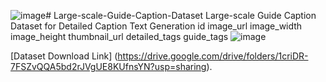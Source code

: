 ![image](https://github.com/JongHwa-Shim/Large-scale-Guide-Caption-Dataset/assets/63629967/34ae9d3a-423f-4b5c-b582-773a6d47ed09)# Large-scale-Guide-Caption-Dataset
Large-scale Guide Caption Dataset for Detailed Caption Text Generation
id	image_url	image_width	image_height	thumbnail_url	detailed_tags	guide_tags
![image](https://github.com/JongHwa-Shim/Large-scale-Guide-Caption-Dataset/assets/63629967/1159bd60-9d26-479e-9b8c-d23790746a7b)

[Dataset Download Link] (https://drive.google.com/drive/folders/1criDR-7FSZvQQA5bd2rJVgUE8KUfnsYN?usp=sharing).
